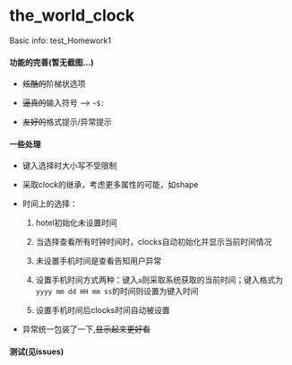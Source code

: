 # the_world_clock
Basic info: test_Homework1

#### 功能的完善(暂无截图...)
+ ~~炫酷的~~阶梯状选项

+ ~~逼真的~~输入符号 --> `~$: `

+ ~~友好的~~格式提示/异常提示 

#### 一些处理
+ 键入选择时大小写不受限制

+ 采取clock的继承，考虑更多属性的可能，如shape

+ 时间上的选择：
    1. hotel初始化未设置时间
    
    2. 当选择查看所有时钟时间时，clocks自动初始化并显示当前时间情况
    
    3. 未设置手机时间是查看告知用户异常
    
    4. 设置手机时间方式两种：键入`a`则采取系统获取的当前时间；键入格式为
    `yyyy mm dd HH mm ss`的时间则设置为键入时间
    
    5. 设置手机时间后clocks时间自动被设置

+ 异常统一包装了一下,~~显示起来更好看~~

#### 测试(见issues)

